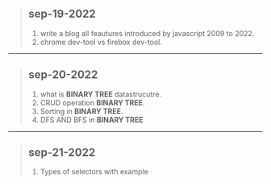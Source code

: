 > ## sep-19-2022
>1. write a blog all feautures introduced by javascript 2009 to 2022.
> 2. chrome dev-tool vs firebox dev-tool.
   
---

> ## sep-20-2022 
> 1. what is **BINARY TREE** datastrucutre.
>2. CRUD operation **BINARY TREE**.
>3. Sorting in **BINARY TREE**.
>4. DFS AND BFS in **BINARY TREE**

---
>## sep-21-2022
>1. Types of selectors with example